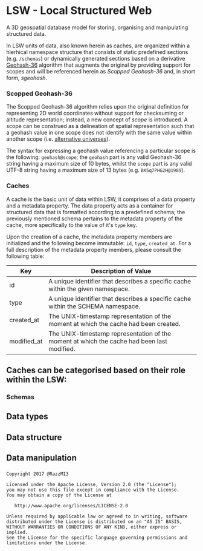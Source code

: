 # LSW - Local Structured Web
A 3D geospatial database model for storing, organising and manipulating structured data.

In LSW units of data, also known herein as caches, are organized within a hierhical namespace structure that consists of static predefined sections (e.g. `/schemas`) or dynamically generated sections based on a derivative [Geohash-36](https://en.wikipedia.org/wiki/Geohash-36) algorithm that augments the original by providing support for scopes and will be referenced herein as *Scopped Geohash-36* and, in short form, *sgeohash*.

### Scopped Geohash-36
The Scopped Geohash-36 algorithm relies upon the original definition for representing 2D world coordinates without support for checksuming or altitude representation; instead, a new concept of *scope* is introduced. A scope can be construed as a delineation of spatial representation such that a geohash value in one scope does not identify with the same value within another scope (i.e. [alternative universes](https://en.wikipedia.org/wiki/Multiverse)).

The syntax for expressing a geohash value referencing a particular scope is the following: `geohash@scope`; the `geohash` part is any valid Geohash-36 string having a maximum size of 10 bytes, whilst the `scope` part is any valid UTF-8 string having a maximum size of 13 bytes (e.g. `BK5q7PHG2H@1989`).

### Caches
A cache is the basic unit of data within LSW, it comprises of a data property and a metadata property. The data property acts as a container for structured data that is formatted according to a predefined schema; the previously mentioned schema pertains to the metadata property of the cache, more specifically to the value of it's `type` key.

Upon the creation of a cache, the metadata property members are initialized and the following become immutable: `id`, `type`, `created_at`. For a full description of the metadata property members, please consult the following table:

Key         | Description of Value
----------- | --------------------
id          | A unique identifier that describes a specific cache within the given namespace.
type        | A unique identifier that describes a specific cache within the SCHEMA namespace.
created_at  | The UNIX-timestamp representation of the moment at which the cache had been created.
modified_at | The UNIX-timestamp representation of the moment at which the cache had been last modified.

Caches can be categorised based on their role within the LSW:
- 

### Schemas

## Data types
## Data structure
## Data manipulation

### 

    Copyright 2017 @RazzM13
    
    Licensed under the Apache License, Version 2.0 (the "License");
    you may not use this file except in compliance with the License.
    You may obtain a copy of the License at
    
       http://www.apache.org/licenses/LICENSE-2.0
    
    Unless required by applicable law or agreed to in writing, software
    distributed under the License is distributed on an "AS IS" BASIS,
    WITHOUT WARRANTIES OR CONDITIONS OF ANY KIND, either express or implied.
    See the License for the specific language governing permissions and
    limitations under the License.
